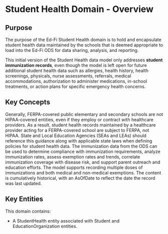 # Student Health Domain - Overview

## Purpose

The purpose of the Ed-Fi Student Health domain is to hold and encapsulate
student health data maintained by the schools that is deemed appropriate to load
into the Ed-Fi ODS for data sharing, analysis, and reporting.

This initial version of the Student Health data model only addresses **student
immunization records**, even though the model is left open for future additional
student health data such as allergies, health history, health screenings,
physicals, nurse assessments, referrals, medical accommodations, authorization
to administer medications, in-school treatments, or action plans for specific
emergency health concerns.

## Key Concepts

Generally, FERPA-covered public elementary and secondary schools are not
HIPAA-covered entities, even if they employ or contract with healthcare
providers. As a result, student health records maintained by a healthcare
provider acting for a FERPA-covered school are subject to FERPA, not HIPAA.
State and Local Education Agencies (SEAs and LEAs) should reference this
guidance along with applicable state laws when defining policies for student
health data. The immunization data from the ODS can be used to determine
compliance with immunization requirements, analyze immunization rates, assess
exemption rates and trends, correlate immunization coverage with disease risk,
and support parent outreach and education efforts. The model supports recording
multiple doses of immunizations and both medical and non-medical exemptions. The
content is cumulatively historical, with an AsOfDate to reflect the date the
record was last updated.

## Key Entities

This domain contains:

* A StudentHealth entity associated with Student and EducationOrganization
  entities.
